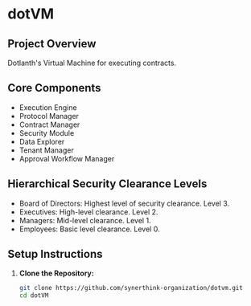 # dotVM  

## Project Overview  
Dotlanth's Virtual Machine for executing contracts.  

## Core Components  
- Execution Engine  
- Protocol Manager  
- Contract Manager  
- Security Module
- Data Explorer  
- Tenant Manager  
- Approval Workflow Manager  

## Hierarchical Security Clearance Levels  
- Board of Directors: Highest level of security clearance. Level 3.
- Executives: High-level clearance. Level 2.
- Managers: Mid-level clearance. Level 1. 
- Employees: Basic level clearance. Level 0.

## Setup Instructions  
1. **Clone the Repository:**  
   ```sh  
   git clone https://github.com/synerthink-organization/dotvm.git  
   cd dotVM  
